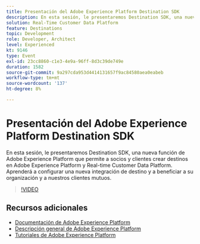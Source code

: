 ```yaml
---
title: Presentación del Adobe Experience Platform Destination SDK
description: En esta sesión, le presentaremos Destination SDK, una nueva función de Adobe Experience Platform que permite a socios y clientes crear destinos en Adobe Experience Platform y Real-time Customer Data Platform. Aprenderá a configurar una nueva integración de destino y a beneficiar a su organización y a nuestros clientes mutuos.
solution: Real-Time Customer Data Platform
feature: Destinations
topic: Development
role: Developer, Architect
level: Experienced
kt: 9146
type: Event
exl-id: 23cc8860-c1e3-4e9a-96ff-8d3c39de749e
duration: 1582
source-git-commit: 9a297cda953d4414131657f9ac84580aea0eabeb
workflow-type: tm+mt
source-wordcount: '137'
ht-degree: 8%

---
```


# Presentación del Adobe Experience Platform Destination SDK

En esta sesión, le presentaremos Destination SDK, una nueva función de Adobe Experience Platform que permite a socios y clientes crear destinos en Adobe Experience Platform y Real-time Customer Data Platform. Aprenderá a configurar una nueva integración de destino y a beneficiar a su organización y a nuestros clientes mutuos.


>[!VIDEO](https://video.tv.adobe.com/v/337583/?quality=12&learn=on&hidetitle=true)

## Recursos adicionales

- [Documentación de Adobe Experience Platform](https://experienceleague.adobe.com/docs/experience-platform.html?lang=es)
- [Descripción general de Adobe Experience Platform](https://experienceleague.adobe.com/docs/experience-platform/landing/home.html?lang=es)
- [Tutoriales de Adobe Experience Platform](https://experienceleague.adobe.com/docs/platform-learn/tutorials/overview.html?lang=es)
